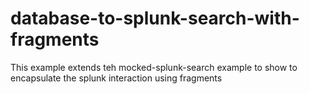 # database-to-splunk-search-with-fragments

This example extends teh mocked-splunk-search example to show to encapsulate the splunk interaction using fragments
